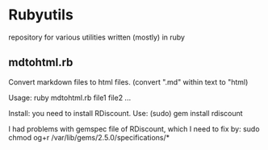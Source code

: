 # Rubyutils

repository for various utilities written (mostly) in ruby

## mdtohtml.rb

Convert markdown files to html files.  (convert ".md" within text to "html)

Usage: ruby mdtohtml.rb file1 file2 ...

Install: you need to install RDiscount. Use:
   (sudo) gem install rdiscount

I had problems with gemspec file of RDiscount, which I need to fix by:
  sudo chmod og+r /var/lib/gems/2.5.0/specifications/*
